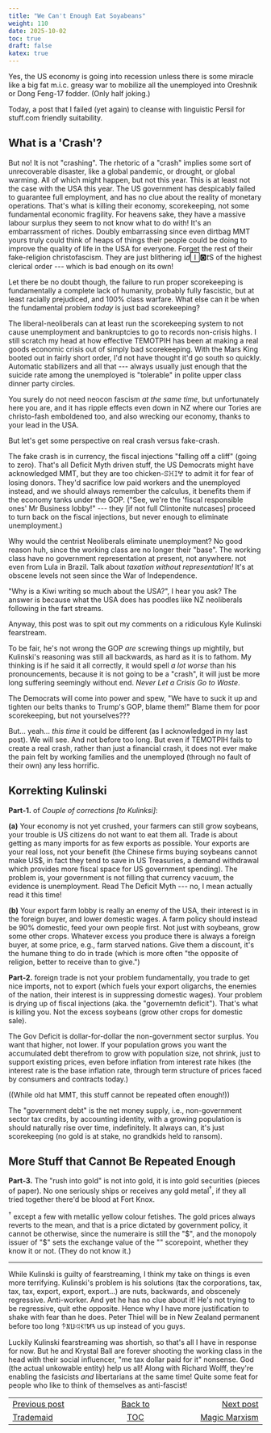 ```yaml
---
title: "We Can't Enough Eat Soyabeans"
weight: 110
date: 2025-10-02
toc: true
draft: false
katex: true
---
```


Yes, the US economy is going into recession unless there is some miracle like 
a big fat m.i.c. greasy war to mobilize all the unemployed into Oreshnik 
or Dong Feng-17 fodder. (Only half joking.)

Today, a post that I failed (yet again) to cleanse with linguistic Persil for 
stuff.com friendly suitability.

## What is a 'Crash'?

But no! It is not "crashing". The rhetoric of a "crash" implies some sort of 
unrecoverable disaster, like a global pandemic, or drought, or global warming. 
All of which might happen, but not this year. This is at least not the case 
with the USA this year. The US government has despicably failed to 
guarantee full employment, and has no clue about the reality of monetary 
operations. That's what is killing their economy, scorekeeping, not some 
fundamental economic fragility.  For heavens sake, they have a massive 
labour surplus they seem to not know what to do with! It's an embarrassment 
of riches. Doubly embarrassing since even dirtbag MMT yours truly could think 
of heaps of things their people could be doing to improve the quality of 
life in the USA for everyone.  Forget the rest of their fake-religion 
christofascism. They are just blithering 𝕚𝑑🄸🅾𝘵S of the highest clerical 
order --- which is bad enough on its own!

Let there be no doubt though, the failure to run proper scorekeeping is 
fundamentally a complete lack of humanity, probably fully fascistic, but at 
least racially prejudiced, and 100% class warfare. What else can it be when 
the fundamental problem _today_ is just bad scorekeeping?

The liberal-neoliberals can at least run the scorekeeping system to not 
cause unemployment and bankruptcies to go to records non-crisis highs. 
I still scratch my head at how effective TEMOTPIH has been at making a 
real goods economic crisis out of simply bad scorekeeping. With the Mars King 
booted out in fairly short order, I'd not have thought it'd go south so 
quickly. Automatic stabilizers and all that --- always usually just enough that 
the suicide rate among the unemployed is "tolerable" in polite upper class 
dinner party circles. 

You surely do not need neocon fascism _at the same time_, but unfortunately 
here you are, and it has ripple effects even down in NZ where our Tories are 
christo-fash emboldened too, and also wrecking our economy, thanks to your 
lead in the USA.

But let's get some perspective on real crash versus fake-crash.

The fake crash is in currency, the fiscal injections "falling off a cliff" 
(going to zero). That's all Deficit Myth driven stuff, the US Democrats might have 
acknowledged MMT, but they are too chicken-ꕷꖾꕯꖡ to admit it for fear of 
losing donors. They'd sacrifice low paid workers and the unemployed instead, 
and we should always remember the calculus, it benefits them if the economy 
tanks under the GOP. ("See, we're the 'fiscal responsible ones' Mr Business 
lobby!" --- they [if not full Clintonite nutcases] proceed to turn back on 
the fiscal injections, but never enough to eliminate unemployment.)

Why would the centrist Neoliberals eliminate unemployment? No good reason huh, 
since the working class are no longer their "base". The working class have 
no government representation at present, not anywhere. not even from Lula in 
Brazil.   Talk about _taxation without representation!_ It's at obscene levels 
not seen since the War of Independence.

"Why is a Kiwi writing so much about the USA?", I hear you ask? The answer is 
because what the USA does has poodles like NZ neoliberals following in the 
fart streams.

Anyway, this post was to spit out my comments on a ridiculous Kyle Kulinski 
fearstream.

To be fair, he's not wrong the GOP _are_ screwing things up mightily, but 
Kulinski's reasoning was still all backwards, as hard as it is to fathom. My 
thinking is if he said it all correctly, it would spell _a lot worse_ than his 
pronouncements, because it is not going to be a "crash", it will just be more 
long suffering seemingly without end. _Never Let a Crisis Go to Waste_.

The Democrats will come into power and spew, "We have to suck it up and 
tighten our belts thanks to Trump's GOP, blame them!"  Blame them for 
poor scorekeeping, but not yourselves???

But... yeah... _this time_ it could be different (as I acknowledged in my 
last post). We will see.  And not before too long. But even if TEMOTPIH fails 
to create a real crash, rather than just a financial crash, it does not ever 
make the pain felt by working families and the unemployed (through no fault 
of their own) any less horrific.

## Korrekting Kulinski

**Part-1.** of _Couple of corrections [to Kulinksi]_:

**(a)** Your economy is not yet 
crushed, your farmers can still grow soybeans, your trouble is US citizens do 
not want to eat them all. Trade is about getting as many imports for as few 
exports as possible. Your exports are your real loss, not your benefit (the 
Chinese firms buying soybeans cannot make US$, in fact they tend to save in 
US Treasuries, a demand withdrawal which provides more fiscal space for US 
government spending). The problem is, your government is not filling that 
currency vacuum, the evidence is unemployment. Read The Deficit Myth --- no, I 
mean actually read it this time!

**(b)**  Your export farm lobby is really an enemy of the USA, their interest 
is in the foreign buyer, and lower domestic wages. A farm policy should 
instead be 90% domestic, feed your own people first.  Not just with soybeans, 
grow some other crops. Whatever excess you produce there is always a foreign 
buyer, at some price, e.g., farm starved nations. Give them a discount, it's 
the humane thing to do in trade (which is more often "the opposite of 
religion, better to receive than to give.")


**Part-2.** foreign trade is not your problem fundamentally, you trade to get 
nice imports, not to export (which fuels your export oligarchs, the enemies 
of the nation, their interest is in suppressing domestic wages).  Your problem 
is drying up of fiscal injections (aka. the "governemtn deficit"). That's what 
is killing you. Not the excess soybeans (grow other crops for domestic sale).

The Gov Deficit is dollar-for-dollar the non-government sector surplus. You 
want that higher, not lower. If your population grows you want the accumulated 
debt therefrom to grow with population size, not shrink, just to support 
existing prices, even before inflation from interest rate hikes (the interest 
rate is the base inflation rate, through term structure of prices faced by 
consumers and contracts today.)

((While old hat MMT, this stuff cannot be repeated often enough!))

The "government debt" is the net money supply, i.e., non-government sector tax 
credits, by accounting identity, with a growing population is should naturally 
rise over time, indefinitely. It always can, it's just scorekeeping (no gold 
is at stake, no grandkids held to ransom).


## More Stuff that Cannot Be Repeated Enough

**Part-3.** The "rush into gold" is not into gold, it is into gold securities 
(pieces of paper). No one seriously ships or receives any gold metal${}^\dagger$, 
if they all tried together there'd be blood at Fort Knox. 

${}^\dagger$  except a few with metallic yellow colour fetishes. The gold 
prices always reverts to the mean, and that is a price dictated by government 
policy, it cannot be otherwise, since the numeraire is still the "$", and the 
monopoly issuer of "$" sets the exchange value of the "" scorepoint, whether 
they know it or not. (They do not know it.)

---

While Kulinski is guilty of fearstreaming, I think my take on things is even 
more terrifying. Kulinski's problem is his solutions (tax the corporations, 
tax, tax, tax, export, export, export...) are nuts, backwards, and obscenely 
regressive. Anti-worker. And yet he has no clue about it! He's not trying to 
be regressive, quit ethe opposite. Hence why I have more justification to 
shake with fear than he does. Peter Thiel will be in New Zealand permanent 
before too long 𖡮𖦙ꚶ𖥐𖢉𖥣ꛘꛪ us up instead of you guys.

Luckily Kulinski fearstreaming was shortish, so that's all I have in response 
for now. But he and Krystal Ball are forever shooting the working class in 
the head with their social influencer, "me tax dollar paid for it" nonsense. 
God (the actual unkowable entity) help us all!  Along with Richard Wolff, they're 
enabling the fasicists _and_ libertarians at the same time! Quite some feat 
for people who like to think of themselves as anti-fascist! 



<table style="border-collapse: collapse; border=0;">
    <colgroup>
       <col span="1" style="width: 20%;">
       <col span="1" style="width: 20%;">
       <col span="1" style="width: 20%;">
    </colgroup>
<tr style="border: 1px solid color:#0f0f0f;">
<td style="border: 1px solid color:#0f0f0f;">
<a href="../108_trademaid">Previous post</a></td>
<td style="border: 1px solid color:#0f0f0f; text-align:center;">
<a href="../">Back to</a></td>
<td style="border: 1px solid color:#0f0f0f; text-align:right;">
<a href="../110_magic_marxism">Next post</a></td>
</tr>
<tr style="border: 1px solid color:#0f0f0f;">
<td style="border: 1px solid color:#0f0f0f;">
<a href="../108_trademaid">Trademaid</a></td>
<td style="border: 1px solid color:#0f0f0f; text-align:center;">
<a href="../">TOC</a></td>
<td style="border: 1px solid color:#0f0f0f; text-align:right;">
<a href="../110_magic_marxism">Magic Marxism</a></td>
</tr>
</table></table>
